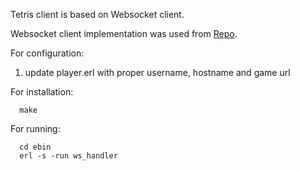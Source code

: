 Tetris client is based on Websocket client.

Websocket client implementation was used from [Repo](https://github.com/jeremyong/websocket_client).

For configuration:
1. update player.erl with proper username, hostname and game url

For installation:
```
  make
```

For running:
```
  cd ebin
  erl -s -run ws_handler
```

